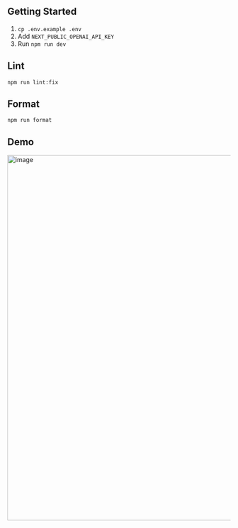 ## Getting Started

1. `cp .env.example .env`
2. Add `NEXT_PUBLIC_OPENAI_API_KEY`
3. Run `npm run dev`

## Lint

`npm run lint:fix`

## Format

`npm run format`

## Demo

<img width="826" alt="image" src="https://github.com/user-attachments/assets/7fa6d10a-3c38-4830-8a53-377487f7e004" />

